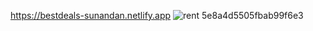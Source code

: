 https://bestdeals-sunandan.netlify.app
![rent 5e8a4d5505fbab99f6e3](https://user-images.githubusercontent.com/97942240/212238716-2854ae34-3c3c-4a73-afba-c367723d8094.png)
